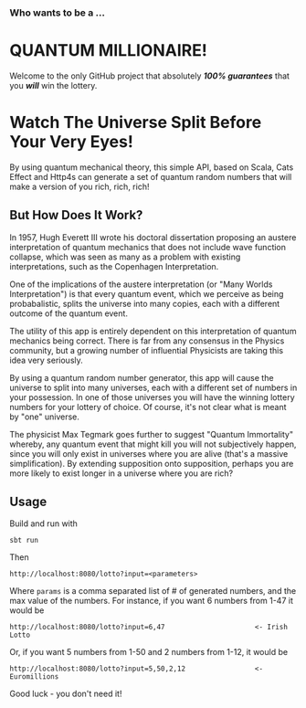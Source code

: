 ### Who wants to be a ...
# QUANTUM MILLIONAIRE!

Welcome to the only GitHub project that absolutely ***100% guarantees*** that you ***will*** win the lottery.

# Watch The Universe Split Before Your Very Eyes!

By using quantum mechanical theory, this simple API, based on Scala, Cats Effect and Http4s can generate a set of quantum random numbers that will make a version of you rich, rich, rich!

## But How Does It Work?

In 1957, Hugh Everett III wrote his doctoral dissertation proposing an austere interpretation of quantum mechanics that does not include wave function collapse, which was seen as many as a problem with existing interpretations, such as the Copenhagen Interpretation.  

One of the implications of the austere interpretation (or "Many Worlds Interpretation") is that every quantum event, which we perceive as being probabalistic, splits the universe into many copies, each with a different outcome of the quantum event.  

The utility of this app is entirely dependent on this interpretation of quantum mechanics being correct. There is far from any consensus in the Physics community, but a growing number of influential Physicists are taking this idea very seriously.  

By using a quantum random number generator, this app will cause the universe to split into many universes, each with a different set of numbers in your possession. In one of those universes you will have the winning lottery numbers for your lottery of choice. Of course, it's not clear what is meant by "one" universe.  

The physicist Max Tegmark goes further to suggest "Quantum Immortality" whereby, any quantum event that might kill you will not subjectively happen, since you will only exist in universes where you are alive (that's a massive simplification). By extending supposition onto supposition, perhaps you are more likely to exist longer in a universe where you are rich?

## Usage

Build and run with
```
sbt run
```

Then 
```
http://localhost:8080/lotto?input=<parameters>
```

Where `params` is a comma separated list of # of generated numbers, and the max value of the numbers. For instance, if you want 6 numbers from 1-47 it would be

```
http://localhost:8080/lotto?input=6,47                      <- Irish Lotto
```

Or, if you want 5 numbers from 1-50 and 2 numbers from 1-12, it would be 

```
http://localhost:8080/lotto?input=5,50,2,12                 <- Euromillions
```

Good luck - you don't need it!
